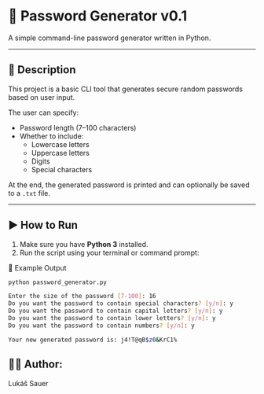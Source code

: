 # 🔐 Password Generator v0.1

A simple command-line password generator written in Python.

---

## 📝 Description

This project is a basic CLI tool that generates secure random passwords based on user input.

The user can specify:
- Password length (7–100 characters)
- Whether to include:
  - Lowercase letters
  - Uppercase letters
  - Digits
  - Special characters

At the end, the generated password is printed and can optionally be saved to a `.txt` file.

---

## ▶️ How to Run

1. Make sure you have **Python 3** installed.
2. Run the script using your terminal or command prompt:

🧪 Example Output
```bash
python password_generator.py

Enter the size of the password [7-100]: 16
Do you want the password to contain special characters? [y/n]: y
Do you want the password to contain capital letters? [y/n]: y
Do you want the password to contain lower letters? [y/n]: y
Do you want the password to contain numbers? [y/n]: y

Your new generated password is: j4!T@qB$z0&KrC1%
```

## 👨‍💻 **Author**:

Lukáš Sauer